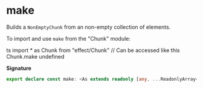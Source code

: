 # make

Builds a `NonEmptyChunk` from an non-empty collection of elements.

To import and use `make` from the "Chunk" module:

ts
import \* as Chunk from "effect/Chunk"
// Can be accessed like this
Chunk.make
undefined

**Signature**

```ts
export declare const make: <As extends readonly [any, ...ReadonlyArray<any>]>(...as: As) => NonEmptyChunk<As[number]>
```
